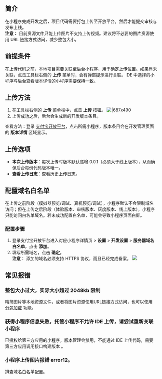 
## 简介
在小程序完成开发之后，项目代码需要打包上传至开放平台，然后才能提交审核与发布上线。<br/>
 **注意：** 目前资源文件只能上传图片不支持上传视频。建议将不必要的图片资源使用 URL 链接方式访问，减少整包大小。

## 前提条件
在上传代码之前，本地项目需要关联至后台小程序，用于确定上传位置。如果尚未关联，点击工具栏右侧的 **上传** 菜单时，会有弹窗提示进行关联。IDE 中选择的小程序与后台查看版本详情的小程序需要保持一致。

## 上传方法

1. 在工具栏右侧的 **上传** 菜单栏中，点击 **上传** 按钮。
![|687x490](https://cdn.nlark.com/yuque/0/2022/png/179989/1648176936634-23bef89e-a71a-4771-9c1d-d823858de5b3.png)
1. 上传成功之后，后台会生成新的开发版本条目。

查看方法：登录 [支付宝开放平台](https://openhome.alipay.com/mini/dev/list)，点击所需小程序，版本条目会在开发管理页面的 **版本详情** 区域显示。

## 上传选项

- **本次上传版本**：每次上传时版本默认递增 0.0.1（必须大于线上版本），从而确保后台每份代码版本唯一。
- **查看上传日志**：查看历史上传日志。

## 配置域名白名单
在上传之前阶段（模拟器预览/调试、真机预览/调试），小程序默认不会限制域名访问；但在上传之后阶段（体验版本、审核版本、灰度版本、线上版本），小程序只能访问白名单域名。若未成功配置白名单，可能会导致小程序页面白屏。

### 配置步骤

1. 登录支付宝开放平台进入对应小程序详情页 > **设置** > **开发设置** > **服务器域名白名单**，点击 **添加**。
2. 填写所需域名，点击 **确定**。<br/>
**注意：** 添加的域名必须支持 HTTPS 协议，而且已经完成备案。
![](https://cdn.nlark.com/yuque/0/2022/png/179989/1661408222190-a29be087-08a8-4faa-9179-f6625e00024c.png) 
## 常见报错

### 整包大小过大，实际大小超过 2048kb 限制
精简图片等本地资源文件，或者将图片资源使用URL链接方式访问，也可以使用 [分包加载](/mini/framework/subpackages) 功能。

### 获得小程序信息失败，托管小程序不允许 IDE 上传，请尝试重新关联小程序
已授权给第三方应用的小程序，版本管理会禁用，不能通过 IDE 上传代码，需要第三方应用调用接口构建版本 。

### 小程序上传图片报错 error12。
排查域名白名单配置。
